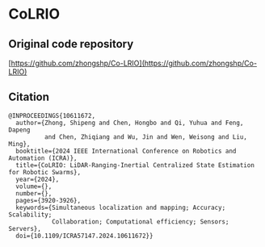 # CoLRIO

## Original code repository
[https://github.com/zhongshp/Co-LRIO](https://github.com/zhongshp/Co-LRIO)

## Citation
```
@INPROCEEDINGS{10611672,
  author={Zhong, Shipeng and Chen, Hongbo and Qi, Yuhua and Feng, Dapeng
          and Chen, Zhiqiang and Wu, Jin and Wen, Weisong and Liu, Ming},
  booktitle={2024 IEEE International Conference on Robotics and Automation (ICRA)}, 
  title={CoLRIO: LiDAR-Ranging-Inertial Centralized State Estimation for Robotic Swarms}, 
  year={2024},
  volume={},
  number={},
  pages={3920-3926},
  keywords={Simultaneous localization and mapping; Accuracy; Scalability;
            Collaboration; Computational efficiency; Sensors; Servers},
  doi={10.1109/ICRA57147.2024.10611672}}
```
